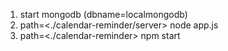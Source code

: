 1. start mongodb (dbname=localmongodb)
2. path=<./calendar-reminder/server> node app.js
3. path=<./calendar-reminder> npm start
